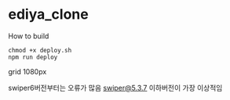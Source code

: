# ediya_clone

How to build
```
chmod +x deploy.sh
npm run deploy
```

grid 1080px

swiper6버전부터는 오류가 많음 swiper@5.3.7 이하버전이 가장 이상적임